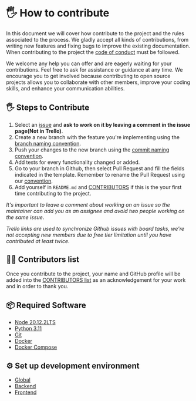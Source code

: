 # 🖐️ How to contribute

In this document we will cover how contribute to the project and the rules associated to the process. We gladly accept all kinds of contributions, from writing new features and fixing bugs to improve the existing documentation. When contributing to the project the [code of conduct](CODE_OF_CONDUCT.md) must be followed.

We welcome any help you can offer and are eagerly waiting for your contributions.
Feel free to ask for assistance or guidance at any time. We encourage you to get involved because contributing to open source projects allows you to collaborate with other members,
improve your coding skills, and enhance your communication abilities.

## 🖐️ Steps to Contribute

1. Select an [issue](https://github.com/AntonioMrtz/SpotifyElectron/issues) and **ask to work on it by leaving a comment in the issue page(Not in Trello)**.
2. Create a new branch with the feature you're implementing using the [branch naming convention](developer/Git-Convention.md).
3. Push your changes to the new branch using the [commit naming convention](developer/Git-Convention.md).
4. Add tests for every functionality changed or added.
5. Go to your branch in Github, then select Pull Request and fill the fields indicated in the template. Remember to rename the Pull Request using our [convention](developer/Git-Convention.md).
6. Add yourself in `README.md` and [CONTRIBUTORS](CONTRIBUTORS.md) if this is the your first time contributing to the project.

_It's important to leave a comment about working on an issue so the maintainer can add you as an assignee and avoid two people working on the same issue_.

_Trello links are used to synchronize Github issues with board tasks, we're not accepting new members due to free tier limitation until you have contributed at least twice_.
## 🙍‍♂️ Contributors list

Once you contribute to the project, your name and GitHub profile will be added into the [CONTRIBUTORS list](CONTRIBUTORS.md) as an acknowledgement for your work and in order to thank you.

## 📦 Required Software

- [Node 20.12.2LTS](https://nodejs.org/en/download/package-manager)
- [Python 3.11](https://www.python.org/downloads/windows/)
- [Git](https://git-scm.com/downloads)
- [Docker](https://docs.docker.com/compose/install/)
- [Docker Compose](https://docs.docker.com/compose/install/)


## ⚙ Set up development environment

- [Global](developer/SETUP.md)
- [Backend](developer/backend/SETUP.md)
- [Frontend](developer/frontend/SETUP.md)

